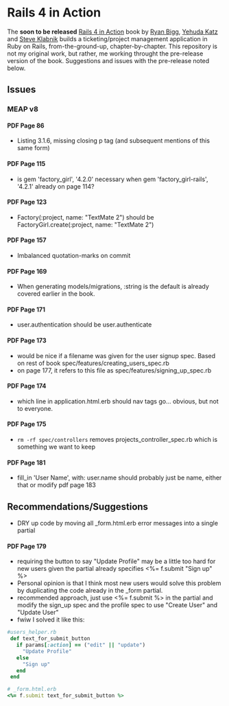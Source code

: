 # Rails 4 in Action
The **soon to be released** [Rails 4 in Action](http://www.manning.com/bigg2/) book by [Ryan Bigg](https://twitter.com/ryanbigg), [Yehuda Katz](https://twitter.com/wycats) and [Steve Klabnik](https://twitter.com/steveklabnik) builds a ticketing/project management application in Ruby on Rails, from-the-ground-up, chapter-by-chapter. This repository is not my original work, but rather, me working throught the pre-release version of the book. Suggestions and issues with the pre-release noted below.

## Issues
### MEAP v8
#### PDF Page 86
* Listing 3.1.6, missing closing p tag (and subsequent mentions of this same form)

#### PDF Page 115
* is gem 'factory_girl', '4.2.0' necessary when gem 'factory_girl-rails', '4.2.1' already on page 114?

#### PDF Page 123
* Factory(:project, name: "TextMate 2") should be FactoryGirl.create(:project, name: "TextMate 2")

#### PDF Page 157
* Imbalanced quotation-marks on commit

#### PDF Page 169
* When generating models/migrations, :string is the default is already covered earlier in the book.

#### PDF Page 171
* user.authentication should be user.authenticate

#### PDF Page 173
* would be nice if a filename was given for the user signup spec. Based on rest of book spec/features/creating_users_spec.rb
* on page 177, it refers to this file as spec/features/signing_up_spec.rb

#### PDF Page 174
* which line in application.html.erb should nav tags go... obvious, but not to everyone.

#### PDF Page 175
* ```rm -rf spec/controllers``` removes projects_controller_spec.rb which is something we want to keep

#### PDF Page 181
* fill_in 'User Name', with: user.name should probably just be name, either that or modify pdf page 183

## Recommendations/Suggestions
* DRY up code by moving all _form.html.erb error messages into a single partial

#### PDF Page 179
* requiring the button to say "Update Profile" may be a little too hard for new users given the partial already specifies <%= f.submit "Sign up" %>
 * Personal opinion is that I think most new users would solve this problem by duplicating the code already in the _form partial.
 * recommended approach, just use <%= f.submit %> in the partial and modify the sign_up spec and the profile spec to use "Create User" and "Update User"
 * fwiw I solved it like this:

 ```ruby
 #users_helper.rb
  def text_for_submit_button
    if params[:action] == ("edit" || "update")
      "Update Profile"
    else
      "Sign up"
    end
  end
 ```
 ```ruby
 # _form.html.erb
 <%= f.submit text_for_submit_button %>
 ```